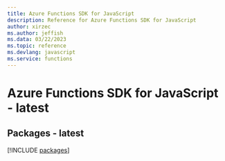 ```yaml
---
title: Azure Functions SDK for JavaScript
description: Reference for Azure Functions SDK for JavaScript
author: xirzec
ms.author: jeffish
ms.data: 03/22/2023
ms.topic: reference
ms.devlang: javascript
ms.service: functions
---
```

# Azure Functions SDK for JavaScript - latest
## Packages - latest
[!INCLUDE [packages](functions-index.md)]